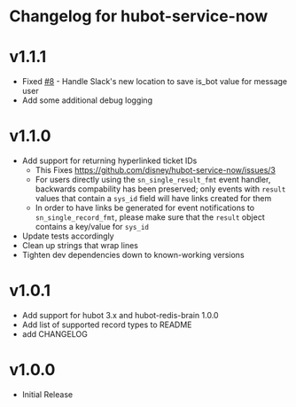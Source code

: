 # Changelog for hubot-service-now

# v1.1.1
- Fixed [#8](https://github.com/disney/hubot-service-now/issues/8) - Handle Slack's new location to save is_bot value for message user
- Add some additional debug logging

# v1.1.0
- Add support for returning hyperlinked ticket IDs
  - This Fixes https://github.com/disney/hubot-service-now/issues/3
  - For users directly using the `sn_single_result_fmt` event handler, backwards compability has been preserved; only events with `result` values that contain a `sys_id` field will have links created for them
  - In order to have links be generated for event notifications to `sn_single_record_fmt`, please make sure that the `result` object contains a key/value for `sys_id`
- Update tests accordingly
- Clean up strings that wrap lines
- Tighten dev dependencies down to known-working versions

# v1.0.1
- Add support for hubot 3.x and hubot-redis-brain 1.0.0
- Add list of supported record types to README
- add CHANGELOG

# v1.0.0
- Initial Release
